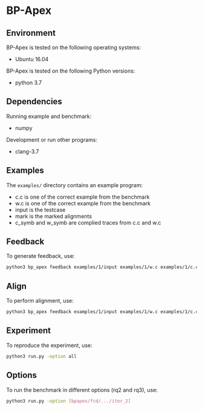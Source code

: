 # BP-Apex

## Environment

BP-Apex is tested on the following operating systems:

- Ubuntu 16.04

BP-Apex is tested on the following Python versions:

- python 3.7

## Dependencies

Running example and benchmark:

- numpy

Development or run other programs:

- clang-3.7

## Examples

The `examples/` directory contains an example program:

- c.c is one of the correct example from the benchmark
- w.c is one of the correct example from the benchmark
- input is the testcase
- mark is the marked alignments
- c_symb and w_symb are complied traces from c.c and w.c

## Feedback

To generate feedback, use:

```bash
python3 bp_apex feedback examples/1/input examples/1/w.c examples/1/c.c --mark examples/1/mark -symb --sw examples/1/w_symb --sc examples/1/c_symb --verbose 1
```

## Align

To perform alignment, use:

```bash
python3 bp_apex feedback examples/1/input examples/1/w.c examples/1/c.c --mark examples/1/mark -symb --sw examples/1/w_symb --sc examples/1/c_symb --verbose 1
```

## Experiment

To reproduce the experiment, use:

```bash
python3 run.py -option all
```

## Options

To run the benchmark in different options (rq2 and rq3), use:

```bash
python3 run.py -option [bpapex/fcd/.../iter_2]
```
